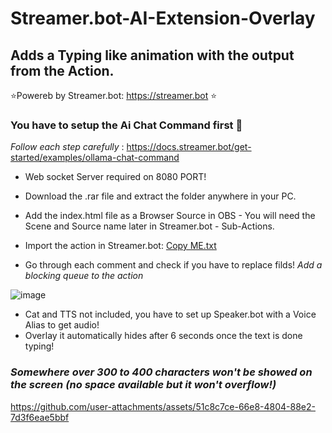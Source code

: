 # Streamer.bot-AI-Extension-Overlay
## Adds a Typing like animation with the output from the Action.
⭐Powereb by Streamer.bot: <https://streamer.bot> ⭐

### You have to setup the Ai Chat Command first 🔽
 *Follow each step carefully* :  <https://docs.streamer.bot/get-started/examples/ollama-chat-command>
  
* Web socket Server required on 8080 PORT!  
* Download the .rar file and extract the folder anywhere in your PC.
* Add the index.html file as a Browser Source in OBS - You will need the Scene and Source name later in Streamer.bot - Sub-Actions.
* Import the action in Streamer.bot: [Copy ME.txt](https://github.com/user-attachments/files/16832347/Copy.ME.txt)

* Go through each comment and check if you have to replace filds!
  *Add a blocking queue to the action*

 ![image](https://github.com/user-attachments/assets/3c2bb7df-ab69-4346-a357-7f1d3d165728)

* Cat and TTS not included, you have to set up Speaker.bot with a Voice Alias to get audio!
* Overlay it automatically hides after 6 seconds once the text is done typing!
### *Somewhere over 300 to 400 characters won't be showed on the screen (no space available but it won't overflow!)*
  
https://github.com/user-attachments/assets/51c8c7ce-66e8-4804-88e2-7d3f6eae5bbf

